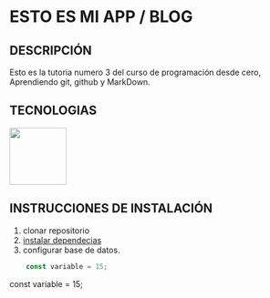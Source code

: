 # ESTO ES MI APP / BLOG

## DESCRIPCIÓN
Esto es la tutoria numero 3 del curso de programación desde cero, Aprendiendo git, github y MarkDown.

## TECNOLOGIAS

<!-- ![](https://upload.wikimedia.org/wikipedia/commons/thumb/4/48/Markdown-mark.svg/1200px-Markdown-mark.svg.png) -->

<img src= "https://upload.wikimedia.org/wikipedia/commons/thumb/4/48/Markdown-mark.svg/1200px-Markdown-mark.svg.png" width="100">

## INSTRUCCIONES DE INSTALACIÓN

1. clonar repositorio
2. [instalar dependecias](https://www.npmjs.com/)
3. configurar base de datos.

```javascript
    const variable = 15;
```

const variable = 15;
